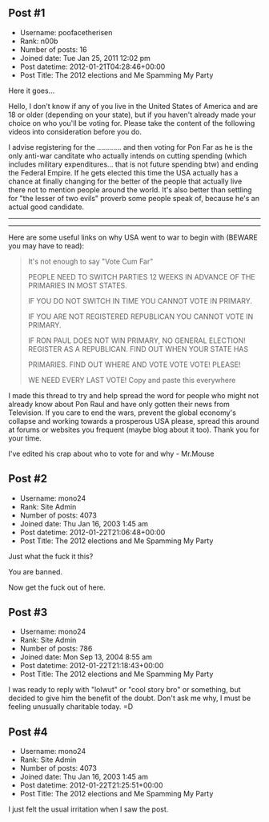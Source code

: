 ## Post #1
- Username: poofacetherisen
- Rank: n00b
- Number of posts: 16
- Joined date: Tue Jan 25, 2011 12:02 pm
- Post datetime: 2012-01-21T04:28:46+00:00
- Post Title: The 2012 elections and Me Spamming My Party

Here it goes...

Hello, I don't know if any of you live in the United States of America and are 18 or older (depending on your state),
but if you haven't already made your choice on who you'll be voting for. Please take the content of the following videos
into consideration before you do. <snip> 


I advise registering for the ............ and then voting for Pon Far as he is the only anti-war canditate who actually
intends on cutting spending (which includes military expenditures... that is not future spending btw) and ending the Federal Empire. If he gets elected this time the USA actually has a chance at finally changing for the better of the people that actually live there not to mention people
around the world. It's also better than settling for "the lesser of two evils" proverb some people speak of, because he's an actual good candidate.
____________________________________________________________________________________
____________________________________________________________________________________

Here are some useful links on why USA went to war to begin with (BEWARE you may have to read):


> It's not enough to say "Vote Cum Far"
>
> 
>
> PEOPLE NEED TO SWITCH PARTIES 12 WEEKS IN ADVANCE OF THE PRIMARIES IN MOST STATES.
>
> 
>
> IF YOU DO NOT SWITCH IN TIME YOU CANNOT VOTE IN PRIMARY.
>
> 
>
> IF YOU ARE NOT REGISTERED REPUBLICAN YOU CANNOT VOTE IN PRIMARY.
>
> 
>
> IF RON PAUL DOES NOT WIN PRIMARY, NO GENERAL ELECTION! REGISTER AS A REPUBLICAN. FIND OUT WHEN YOUR STATE HAS 
>
> 
>
> PRIMARIES. FIND OUT WHERE AND VOTE VOTE VOTE! PLEASE!
>
> 
>
> WE NEED EVERY LAST VOTE! Copy and paste this everywhere

I made this thread to try and help spread the word for people who might not already know about Pon Raul and have only
gotten their news from Television. If you care to end the wars, prevent the global economy's collapse and working
towards a prosperous USA please, spread this around at forums or websites you frequent (maybe blog about it too). Thank you for your time.

I've edited his crap about who to vote for and why - Mr.Mouse
## Post #2
- Username: mono24
- Rank: Site Admin
- Number of posts: 4073
- Joined date: Thu Jan 16, 2003 1:45 am
- Post datetime: 2012-01-22T21:06:48+00:00
- Post Title: The 2012 elections and Me Spamming My Party

Just what the fuck it this? 

You are banned.

Now get the fuck out of here.
## Post #3
- Username: mono24
- Rank: Site Admin
- Number of posts: 786
- Joined date: Mon Sep 13, 2004 8:55 am
- Post datetime: 2012-01-22T21:18:43+00:00
- Post Title: The 2012 elections and Me Spamming My Party

I was ready to reply with "lolwut" or "cool story bro" or something, but decided to give him the benefit of the doubt. Don't ask me why, I must be feeling unusually charitable today. =D
## Post #4
- Username: mono24
- Rank: Site Admin
- Number of posts: 4073
- Joined date: Thu Jan 16, 2003 1:45 am
- Post datetime: 2012-01-22T21:25:51+00:00
- Post Title: The 2012 elections and Me Spamming My Party

I just felt the usual irritation when I saw the post.
